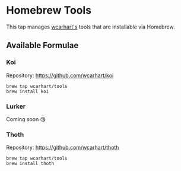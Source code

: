 # Homebrew Tools
This tap manages [wcarhart's](https://github.com/wcarhart) tools that are installable via Homebrew.

## Available Formulae
### Koi
Repository: https://github.com/wcarhart/koi
```
brew tap wcarhart/tools
brew install koi
```

### Lurker
Coming soon 😘

### Thoth
Repository: https://github.com/wcarhart/thoth
```
brew tap wcarhart/tools
brew install thoth
```
